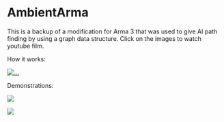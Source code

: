 # AmbientArma

This is a backup of a modification for Arma 3 that was used to give AI path finding by using a graph data structure. Click on the images to watch youtube film.

How it works:

[![...](https://i.imgur.com/UrXlGZ6.png)](https://www.youtube.com/watch?v=D08RyKhwnxw)

Demonstrations:

[![](https://i.imgur.com/q54L6wn.jpg)](https://www.youtube.com/watch?v=U2RHCvzENjM)

[![](https://i.imgur.com/Xoh6v0V.jpg)](https://www.youtube.com/watch?v=zcGMG2eqY8g)
